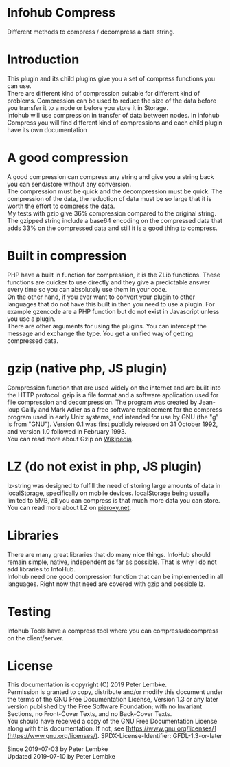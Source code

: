 # Infohub Compress

Different methods to compress / decompress a data string.

# Introduction

This plugin and its child plugins give you a set of compress functions you can use.  
There are different kind of compression suitable for different kind of problems. Compression can be used to reduce the
size of the data before you transfer it to a node or before you store it in Storage.  
Infohub will use compression in transfer of data between nodes. In infohub Compress you will find different kind of
compressions and each child plugin have its own documentation

# A good compression

A good compression can compress any string and give you a string back you can send/store without any conversion.    
The compression must be quick and the decompression must be quick. The compression of the data, the reduction of data
must be so large that it is worth the effort to compress the data.  
My tests with gzip give 36% compression compared to the original string. The gzipped string include a base64 encoding on
the compressed data that adds 33% on the compressed data and still it is a good thing to compress.

# Built in compression

PHP have a built in function for compression, it is the ZLib functions. These functions are quicker to use directly and
they give a predictable answer every time so you can absolutely use them in your code.  
On the other hand, if you ever want to convert your plugin to other languages that do not have this built in then you
need to use a plugin. For example gzencode are a PHP function but do not exist in Javascript unless you use a plugin.  
There are other arguments for using the plugins. You can intercept the message and exchange the type. You get a unified
way of getting compressed data.

# gzip (native php, JS plugin)

Compression function that are used widely on the internet and are built into the HTTP protocol. gzip is a file format
and a software application used for file compression and decompression. The program was created by Jean-loup Gailly and
Mark Adler as a free software replacement for the compress program used in early Unix systems, and intended for use by
GNU (the "g" is from "GNU"). Version 0.1 was first publicly released on 31 October 1992, and version 1.0 followed in
February 1993.    
You can read more about Gzip on <a href="https://en.wikipedia.org/wiki/Gzip" target="_blank">Wikipedia</a>.

# LZ (do not exist in php, JS plugin)

lz-string was designed to fulfill the need of storing large amounts of data in localStorage, specifically on mobile
devices. localStorage being usually limited to 5MB, all you can compress is that much more data you can store.  
You can read more about LZ on <a href="http://pieroxy.net/blog/pages/lz-string/index.html" target="_blank">
pieroxy.net</a>.

# Libraries

There are many great libraries that do many nice things. InfoHub should remain simple, native, independent as far as
possible. That is why I do not add libraries to InfoHub.  
Infohub need one good compression function that can be implemented in all languages. Right now that need are covered
with gzip and possible lz.

# Testing

Infohub Tools have a compress tool where you can compress/decompress on the client/server.

# License

This documentation is copyright (C) 2019 Peter Lembke.  
Permission is granted to copy, distribute and/or modify this document under the terms of the GNU Free Documentation
License, Version 1.3 or any later version published by the Free Software Foundation; with no Invariant Sections, no
Front-Cover Texts, and no Back-Cover Texts.  
You should have received a copy of the GNU Free Documentation License along with this documentation. If not,
see [https://www.gnu.org/licenses/](https://www.gnu.org/licenses/). SPDX-License-Identifier: GFDL-1.3-or-later

Since 2019-07-03 by Peter Lembke  
Updated 2019-07-10 by Peter Lembke  
